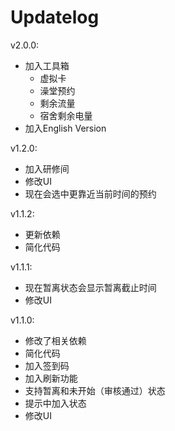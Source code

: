 # Updatelog

v2.0.0:
- 加入工具箱
  - 虚拟卡
  - 澡堂预约
  - 剩余流量
  - 宿舍剩余电量
- 加入English Version

v1.2.0:
- 加入研修间
- 修改UI
- 现在会选中更靠近当前时间的预约

v1.1.2:
- 更新依赖
- 简化代码

v1.1.1:
- 现在暂离状态会显示暂离截止时间
- 修改UI

v1.1.0:
- 修改了相关依赖
- 简化代码
- 加入签到码
- 加入刷新功能
- 支持暂离和未开始（审核通过）状态
- 提示中加入状态
- 修改UI